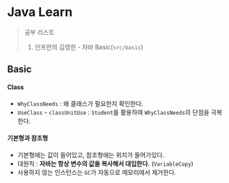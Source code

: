 # Java Learn

> 공부 리스트
> 1. 인프런의 김영한 - 자바 Basic(`src/basic`)

## Basic
#### Class
- `WhyClassNeeds` : 왜 클래스가 필요한지 확인한다.
- `UseClass` - `classUnitUse` : `Student`를 활용하여 `WhyClassNeeds`의 단점을 극복한다.

#### 기본형과 참조형
- 기본형에는 값이 들어있고, 참조형에는 위치가 들어가있다.
- 대원칙 : **자바는 항상 변수의 값을 복사해서 대입한다.** (`VariableCopy`)
- 사용하지 않는 인스턴스는 `GC`가 자동으로 메모리에서 제거한다.
